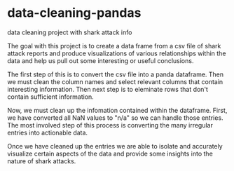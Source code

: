 # data-cleaning-pandas
data cleaning project with shark attack info

The goal with this project is to create a data frame from a csv file of shark attack reports and produce visualizations of various relationships within the data and help us pull out some interesting or useful conclusions.

The first step of this is to convert the csv file into a panda dataframe. Then we must clean the column names and select relevant columns that contain interesting information. Then next step is to eleminate rows that don't contain sufficient information. 

Now, we must clean up the infomation contained within the dataframe. First, we have converted all NaN values to "n/a" so we can handle those entries. The most involved step of this process is converting the many irregular entries into actionable data.

Once we have cleaned up the entries we are able to isolate and accurately visualize certain aspects of the data and provide some insights into the nature of shark attacks. 

